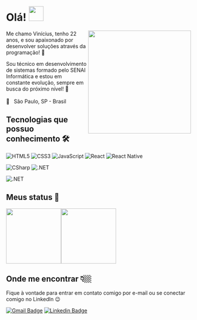 # Olá! <img src="https://raw.githubusercontent.com/kaueMarques/kaueMarques/master/hi.gif" width="40px">

<img src="https://media.giphy.com/media/WUlplcMpOCEmTGBtBW/giphy.gif" width="280px" align="right">

Me chamo Vinícius, tenho 22 anos, e sou apaixonado por desenvolver soluções através da programação! 💜

Sou técnico em desenvolvimento de sistemas formado pelo SENAI Informática e estou em constante evolução, sempre em busca do próximo nível! 🚀
<br><br>
📍   São Paulo, SP - Brasil <br>

## Tecnologias que possuo conhecimento 🛠
  
![HTML5](https://img.shields.io/badge/HTML-F06529?style=for-the-badge&logo=HTML5&logoColor=white)
![CSS3](https://img.shields.io/badge/CSS-2D9CDB?style=for-the-badge&logo=CSS3&logoColor=white)
![JavaScript](https://img.shields.io/badge/JavaScript-F7DF1E?style=for-the-badge&logo=javascript&logoColor=black)
![React](https://img.shields.io/badge/React-32363E?style=for-the-badge&logo=react&logoColor=61DAFB)
![React Native](https://img.shields.io/badge/React%20Native-61DAFB?style=for-the-badge&logo=react&logoColor=32363E)

![CSharp](https://img.shields.io/badge/CSharp-9B4F97?style=for-the-badge&logo=CSharp&logoColor=67217A)
![.NET](https://img.shields.io/badge/.NET-512BD4?style=for-the-badge&logo=.NET&logoColor=white)

![.NET](https://img.shields.io/badge/SQL Server-f1f1f1?style=for-the-badge&logo=microsoftsqlserver&logoColor=CC2927) <br>

## Meus status 📃

<img height="150px" src="https://github-readme-stats.vercel.app/api?username=vinixiii&locale=pt-BR&show_icons=true&hide_border=true&hide_title=true&theme=buefy" /><img height="150px" src="https://github-readme-stats.vercel.app/api/top-langs/?username=vinixiii&layout=compact&locale=pt-BR&show_icons=true&hide_border=true&hide_title=true&langs_count=6&theme=buefy" /> <br>

## Onde me encontrar 👇🏼

Fique à vontade para entrar em contato comigo por e-mail ou se conectar comigo no LinkedIn 😉
  
[![Gmail Badge](https://img.shields.io/badge/-Gmail-EA4335?style=for-the-badge&logo=Gmail&logoColor=white&link=mailto:vinissfigueiroa@gmail.com)](mailto:vinissfigueiroa@gmail.com/)
[![Linkedin Badge](https://img.shields.io/badge/-LinkedIn-blue?style=for-the-badge&logo=Linkedin&logoColor=white&link=https://www.linkedin.com/in/viniciusssfigueiroa/)](https://www.linkedin.com/in/viniciusssfigueiroa/)

<!--
**vinixiii/vinixiii** is a ✨ _special_ ✨ repository because its `README.md` (this file) appears on your GitHub profile.

Here are some ideas to get you started:

- 🔭 I’m currently working on ...
- 🌱 I’m currently learning ...
- 👯 I’m looking to collaborate on ...
- 🤔 I’m looking for help with ...
- 💬 Ask me about ...
- 📫 How to reach me: ...
- 😄 Pronouns: ...
- ⚡ Fun fact: ...
-->
